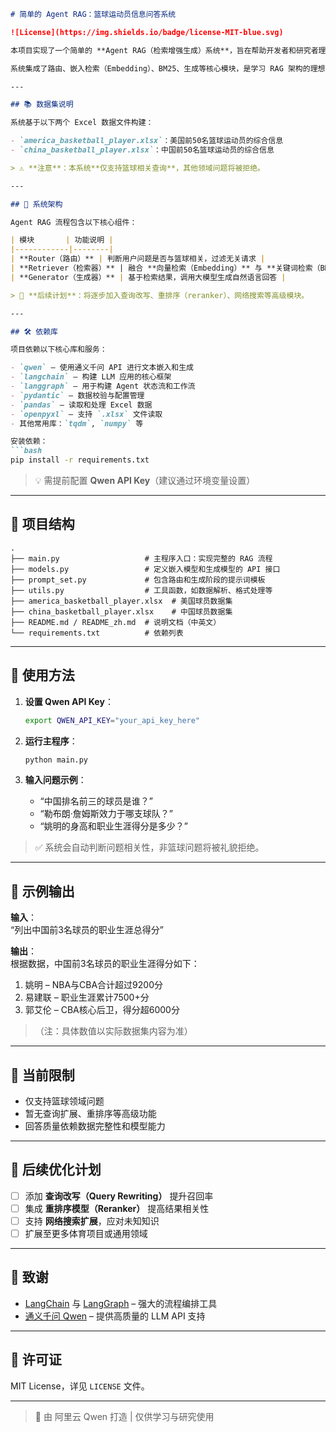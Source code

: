 ```markdown
# 简单的 Agent RAG：篮球运动员信息问答系统

![License](https://img.shields.io/badge/license-MIT-blue.svg)

本项目实现了一个简单的 **Agent RAG（检索增强生成）系统**，旨在帮助开发者和研究者理解如何构建一个领域专用的问答系统。当前系统专注于 **篮球相关问题**，数据涵盖 **中国和美国各前50名篮球运动员的概览信息**。

系统集成了路由、嵌入检索（Embedding）、BM25、生成等核心模块，是学习 RAG 架构的理想实践项目。

---

## 📚 数据集说明

系统基于以下两个 Excel 数据文件构建：

- `america_basketball_player.xlsx`：美国前50名篮球运动员的综合信息
- `china_basketball_player.xlsx`：中国前50名篮球运动员的综合信息

> ⚠️ **注意**：本系统**仅支持篮球相关查询**，其他领域问题将被拒绝。

---

## 🧱 系统架构

Agent RAG 流程包含以下核心组件：

| 模块       | 功能说明 |
|------------|--------|
| **Router（路由）** | 判断用户问题是否与篮球相关，过滤无关请求 |
| **Retriever（检索器）** | 融合 **向量检索（Embedding）** 与 **关键词检索（BM25）**，提升召回准确率 |
| **Generator（生成器）** | 基于检索结果，调用大模型生成自然语言回答 |

> 🔧 **后续计划**：将逐步加入查询改写、重排序（reranker）、网络搜索等高级模块。

---

## 🛠️ 依赖库

项目依赖以下核心库和服务：

- `qwen` – 使用通义千问 API 进行文本嵌入和生成
- `langchain` – 构建 LLM 应用的核心框架
- `langgraph` – 用于构建 Agent 状态流和工作流
- `pydantic` – 数据校验与配置管理
- `pandas` – 读取和处理 Excel 数据
- `openpyxl` – 支持 `.xlsx` 文件读取
- 其他常用库：`tqdm`, `numpy` 等

安装依赖：
```bash
pip install -r requirements.txt
```

> 💡 需提前配置 **Qwen API Key**（建议通过环境变量设置）

---

## 📁 项目结构

```
.
├── main.py                   # 主程序入口：实现完整的 RAG 流程
├── models.py                 # 定义嵌入模型和生成模型的 API 接口
├── prompt_set.py             # 包含路由和生成阶段的提示词模板
├── utils.py                  # 工具函数，如数据解析、格式处理等
├── america_basketball_player.xlsx  # 美国球员数据集
├── china_basketball_player.xlsx    # 中国球员数据集
├── README.md / README_zh.md  # 说明文档（中英文）
└── requirements.txt          # 依赖列表
```

---

## 🚀 使用方法

1. **设置 Qwen API Key**：
   ```bash
   export QWEN_API_KEY="your_api_key_here"
   ```

2. **运行主程序**：
   ```bash
   python main.py
   ```

3. **输入问题示例**：
   - “中国排名前三的球员是谁？”
   - “勒布朗·詹姆斯效力于哪支球队？”
   - “姚明的身高和职业生涯得分是多少？”

> ✅ 系统会自动判断问题相关性，非篮球问题将被礼貌拒绝。

---

## 🧪 示例输出

**输入**：  
“列出中国前3名球员的职业生涯总得分”

**输出**：  
根据数据，中国前3名球员的职业生涯得分如下：  
1. 姚明 – NBA与CBA合计超过9200分  
2. 易建联 – 职业生涯累计7500+分  
3. 郭艾伦 – CBA核心后卫，得分超6000分  

> （注：具体数值以实际数据集内容为准）

---

## 📌 当前限制

- 仅支持篮球领域问题
- 暂无查询扩展、重排序等高级功能
- 回答质量依赖数据完整性和模型能力

---

## 🌟 后续优化计划

- [ ] 添加 **查询改写（Query Rewriting）** 提升召回率
- [ ] 集成 **重排序模型（Reranker）** 提高结果相关性
- [ ] 支持 **网络搜索扩展**，应对未知知识
- [ ] 扩展至更多体育项目或通用领域

---

## 🙌 致谢

- [LangChain](https://langchain.com) 与 [LangGraph](https://langchain-ai.github.io/langgraph/) – 强大的流程编排工具
- [通义千问 Qwen](https://qwen.ai) – 提供高质量的 LLM API 支持

---

## 📄 许可证

MIT License，详见 `LICENSE` 文件。

---

> 🤖 由 阿里云 Qwen 打造 | 仅供学习与研究使用
```